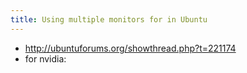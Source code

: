 ```yaml
---
title: Using multiple monitors for in Ubuntu
---
```

* http://ubuntuforums.org/showthread.php?t=221174
* for nvidia: 
```gksudo nvidia-settings</code>
